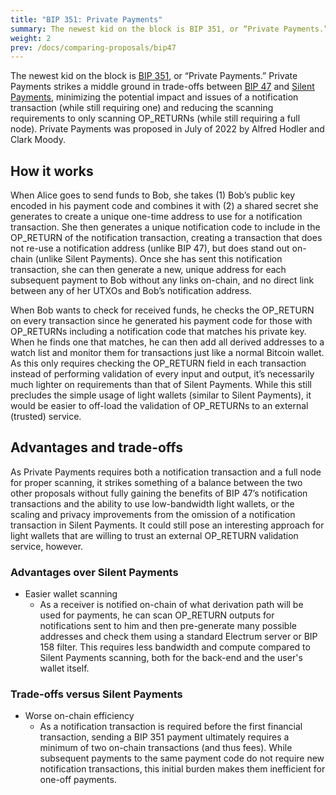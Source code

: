 ```yaml
---
title: "BIP 351: Private Payments"
summary: The newest kid on the block is BIP 351, or “Private Payments.”
weight: 2
prev: /docs/comparing-proposals/bip47
---
```


The newest kid on the block is [BIP 351](https://bips.dev/351/), or “Private Payments.” Private Payments strikes a middle ground in trade-offs between [BIP 47](/docs/comparing-proposals/bip47) and [Silent Payments](/docs/explained), minimizing the potential impact and issues of a notification transaction (while still requiring one) and reducing the scanning requirements to only scanning OP_RETURNs (while still requiring a full node). Private Payments was proposed in July of 2022 by Alfred Hodler and Clark Moody.

## How it works

When Alice goes to send funds to Bob, she takes (1) Bob’s public key encoded in his payment code and combines it with (2) a shared secret she generates to create a unique one-time address to use for a notification transaction. She then generates a unique notification code to include in the OP_RETURN of the notification transaction, creating a transaction that does not re-use a notification address (unlike BIP 47), but does stand out on-chain (unlike Silent Payments). Once she has sent this notification transaction, she can then generate a new, unique address for each subsequent payment to Bob without any links on-chain, and no direct link between any of her UTXOs and Bob’s notification address.

When Bob wants to check for received funds, he checks the OP_RETURN on every transaction since he generated his payment code for those with OP_RETURNs including a notification code that matches his private key. When he finds one that matches, he can then add all derived addresses to a watch list and monitor them for transactions just like a normal Bitcoin wallet. As this only requires checking the OP_RETURN field in each transaction instead of performing validation of every input and output, it’s necessarily much lighter on requirements than that of Silent Payments. While this still precludes the simple usage of light wallets (similar to Silent Payments), it would be easier to off-load the validation of OP_RETURNs to an external (trusted) service.

## Advantages and trade-offs

As Private Payments requires both a notification transaction and a full node for proper scanning, it strikes something of a balance between the two other proposals without fully gaining the benefits of BIP 47’s notification transactions and the ability to use low-bandwidth light wallets, or the scaling and privacy improvements from the omission of a notification transaction in Silent Payments. It could still pose an interesting approach for light wallets that are willing to trust an external OP_RETURN validation service, however.

### Advantages over Silent Payments

- Easier wallet scanning
  - As a receiver is notified on-chain of what derivation path will be used for payments, he can scan OP_RETURN outputs for notifications sent to him and then pre-generate many possible addresses and check them using a standard Electrum server or BIP 158 filter. This requires less bandwidth and compute compared to Silent Payments scanning, both for the back-end and the user's wallet itself.

### Trade-offs versus Silent Payments

- Worse on-chain efficiency
  - As a notification transaction is required before the first financial transaction, sending a BIP 351 payment ultimately requires a minimum of two on-chain transactions (and thus fees). While subsequent payments to the same payment code do not require new notification transactions, this initial burden makes them inefficient for one-off payments.
